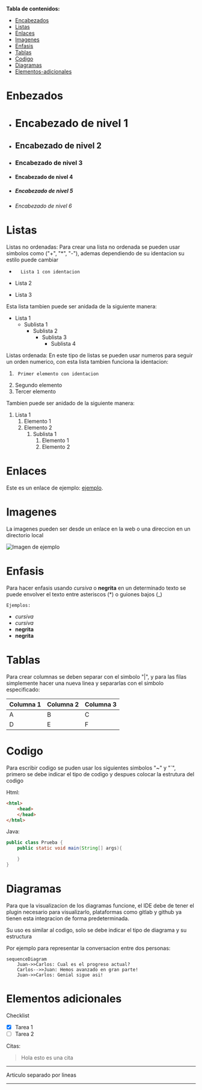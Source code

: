 **Tabla de contenidos:**
 - [Encabezados](#enbezados)
 - [Listas](#listas)
 - [Enlaces](#enlaces)
 - [Imagenes](#imagenes)
 - [Enfasis](#enfasis)
 - [Tablas](#tablas)
 - [Codigo](#codigo)
 - [Diagramas](#diagramas)
 - [Elementos-adicionales](#elementos-adicionales)
 


# Enbezados 
- # Encabezado de nivel 1
- ## Encabezado de nivel 2
- ### Encabezado de nivel 3
- #### Encabezado de nivel 4
- ##### Encabezado de nivel 5
- ###### Encabezado de nivel 6



# Listas 

Listas no ordenadas: Para crear una lista no ordenada se pueden usar simbolos como ("+", "*", "-"), ademas dependiendo de su identacion su estilo puede cambiar

*       Lista 1 con identacion
+ Lista 2
- Lista 3 

Esta lista tambien puede ser anidada de la siguiente manera:
- Lista 1
    - Sublista 1
        - Sublista 2
            - Sublista 3
                - Sublista 4

Listas ordenada: En este tipo de listas se pueden usar numeros para seguir un orden numerico, con esta lista tambien funciona la identacion:

1.      Primer elemento con identacion
2. Segundo elemento
3. Tercer elemento

Tambien puede ser anidado de la siguiente manera:
1. Lista 1
    1. Elemento 1
    2. Elemento 2
        1. Sublista 1
            1. Elemento 1
            2. Elemento 2

# Enlaces

Este es un enlace de ejemplo: [ejemplo](http://google.com).


# Imagenes

La imagenes pueden ser desde un enlace en la web o una direccion en un directorio local

![Imagen de ejemplo](https://images.pexels.com/photos/4050300/pexels-photo-4050300.jpeg?auto=compress&cs=tinysrgb&w=1260&h=750&dpr=1)

# Enfasis

Para hacer enfasis usando *cursiva* o __negrita__ en un determinado texto se puede envolver el texto entre asteriscos (*) o guiones bajos (_)

    Ejemplos:

- *cursiva*	
- _cursiva_	
- **negrita**	
- __negrita__

# Tablas

Para crear columnas se deben separar con el simbolo "|", y para las filas simplemente hacer una nueva linea y separarlas con el simbolo especificado:

|Columna 1|Columna 2| Columna 3 |
|--------|--------|--------|
|    A    |    B    |   C   |
|    D    |    E    |   F   |

# Codigo

Para escribir codigo se puden usar los siguientes simbolos "~" y "`", primero se debe indicar el tipo de codigo y despues colocar la estrutura del codigo

Html:
~~~ html
<html>
    <head>
    </head>
</html>
~~~

Java:   
``` java
public class Prueba {
    public static void main(String[] args){

    }
}
```

# Diagramas

Para que la visualizacion de los diagramas funcione, el IDE debe de tener el plugin necesario para visualizarlo, plataformas como gitlab y github ya tienen esta integracion de forma predeterminada.

Su uso es similar al codigo, solo se debe indicar el tipo de diagrama y su estructura

Por ejemplo para representar la conversacion entre dos personas:

``` mermaid
sequenceDiagram
    Juan->>Carlos: Cual es el progreso actual?
    Carlos-->>Juan: Hemos avanzado en gran parte!
    Juan->>Carlos: Genial sigue asi!
```

# Elementos adicionales

Checklist
- [x] Tarea 1
- [ ] Tarea 2

Citas:

> Hola esto es una cita


***
Articulo separado por lineas
*** 
